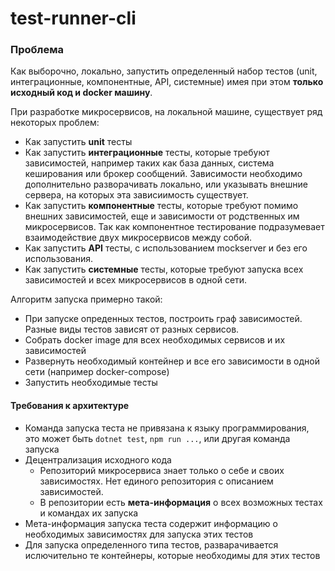 # test-runner-cli

### Проблема
Как выборочно, локально, запустить определенный набор тестов (unit, интеграционные, компонентные, API, системные)
имея при этом **только исходный код и docker машину**. 

При разработке микросервисов, на локальной машине, существует ряд некоторых проблем:
* Как запустить **unit** тесты
* Как запустить **интеграционные** тесты, которые требуют зависимостей, например таких как база данных, система кеширования 
или брокер сообщений. Зависимости необходимо дополнительно разворачивать локально, или указывать внешние сервера, 
на которых эта зависиимость существует.
* Как запустить **компонентные** тесты, которые требуют помимо внешних зависимостей, 
еще и зависимости от родственных им микросервисов.
Так как компонентное тестирование подразумевает взаимодействие двух микросервисов между собой. 
* Как запустить **API** тесты, с использованием mockserver и без его использования. 
* Как запустить **системные** тесты, которые требуют запуска всех зависимостей и всех микросервисов в одной сети. 

Алгоритм запуска примерно такой:
+ При запуске опреденных тестов, построить граф зависимостей. Разные виды тестов зависят от разных сервисов. 
+ Собрать docker image для всех необходимых сервисов и их зависимостей
+ Развернуть необходимый контейнер и все его зависимости в одной сети (например docker-compose)
+ Запустить необходимые тесты

#### Требования к архитектуре

* Команда запуска теста не привязана к языку программирования, это может быть
`dotnet test`, `npm run ...`, или другая команда запуска 
* Децентрализация исходного кода 
    * Репозиторий микросервиса знает только о себе и своих зависимостях. 
    Нет единого репозитория с описанием зависимостей.
    * В репозитории есть **мета-информация** о всех возможных тестах и командах их запуска
* Мета-информация запуска теста содержит информацию о необходимых зависимостях для запуска этих тестов
* Для запуска определенного типа тестов, разварачивается ислючительно те контейнеры, которые необходимы для этих тестов
